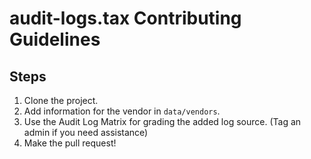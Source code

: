 # audit-logs.tax Contributing Guidelines

## Steps

1. Clone the project.
2. Add information for the vendor in `data/vendors`.
3. Use the Audit Log Matrix for grading the added log source. (Tag an admin if you need assistance)
3. Make the pull request!
